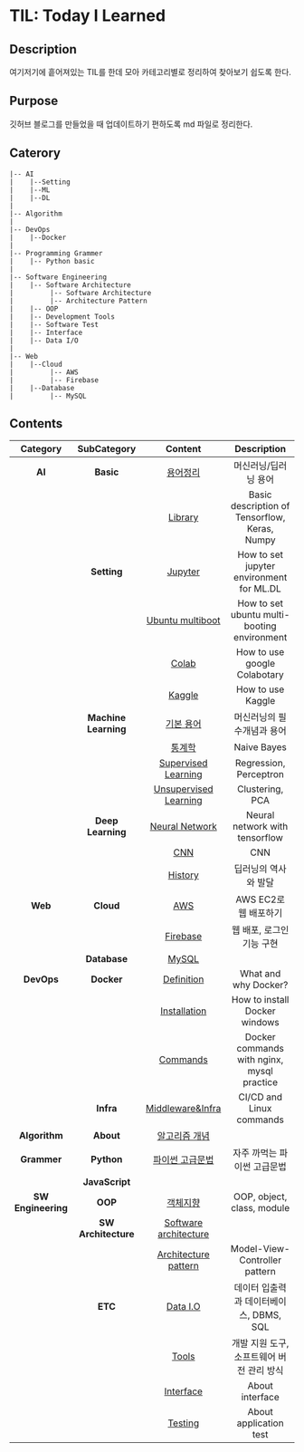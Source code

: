 # TIL: Today I Learned

## Description
여기저기에 흩어져있는 TIL를 한데 모아 카테고리별로 정리하여 찾아보기 쉽도록 한다.

## Purpose
깃허브 블로그를 만들었을 때 업데이트하기 편하도록 md 파일로 정리한다.

## Caterory
```
|-- AI
|    |--Setting
|    |--ML
|    |--DL
|
|-- Algorithm
|
|-- DevOps
|    |--Docker
|
|-- Programming Grammer
|    |-- Python basic
|
|-- Software Engineering
|    |-- Software Architecture
|         |-- Software Architecture
|         |-- Architecture Pattern
|    |-- OOP
|    |-- Development Tools
|    |-- Software Test
|    |-- Interface
|    |-- Data I/O
|
|-- Web
|    |--Cloud
|         |-- AWS
|         |-- Firebase
|    |--Database
|         |-- MySQL
```

## Contents
|  <center>Category</center> |  <center>SubCategory</center> |  <center>Content</center> |  <center>Description</center> |
|:--------|:--------:|:--------:|:--------:|
|<center>**AI**</center>| <center>**Basic**</center> | <center>[용어정리](./AI/Basic.md)</center> | <center>머신러닝/딥러닝 용어</center> |
|| <center></center> | <center>[Library](./AI/Library.md)</center> | <center>Basic description of Tensorflow, Keras, Numpy</center> |
|| <center>**Setting**</center> | <center>[Jupyter](./AI/Set_env/Setting_env.md)</center> | <center>How to set jupyter environment for ML.DL</center> |
|| <center></center> | <center>[Ubuntu multiboot](./AI/Set_env/Setting_env_multiBooting.md)</center> | <center>How to set ubuntu multi-booting environment</center> |
|| <center></center> | <center>[Colab](./AI/Set_env/Setting_Colab.md)</center> | <center>How to use google Colabotary</center> |
|| <center></center> | <center>[Kaggle](./AI/Set_env/Setting_Kaggle.md)</center> | <center>How to use Kaggle</center> |
|| <center>**Machine Learning**</center> | <center>[기본 용어](./AI/ML/Basic_ML.md)</center> | <center>머신러닝의 필수개념과 용어</center> |
|| <center></center> | <center>[통계학](./AI/ML/Statics.md)</center> | <center>Naive Bayes</center> |
|| <center></center> | <center>[Supervised Learning](./AI/ML/Supervised_Learning)</center> | <center>Regression, Perceptron</center> |
|| <center></center> | <center>[Unsupervised Learning](./AI/ML/Unsupervised_Learning/Clustering.md)</center> | <center>Clustering, PCA</center> |
|| <center>**Deep Learning**</center> | <center>[Neural Network](./AI/DL/ANN.md)</center> | <center>Neural network with tensorflow</center> |
|| <center></center> | <center>[CNN](./AI/DL/CNN.md)</center> | <center>CNN</center> |
|| <center></center> | <center>[History](./AI/DL/DL_history.md)</center> | <center>딥러닝의 역사와 발달</center> |
|<center>**Web**</center>| <center>**Cloud**</center> | <center>[AWS](./Web/AWS)</center> | <center>AWS EC2로 웹 배포하기</center> |
|| <center></center> | <center>[Firebase](./Web/Firebase)</center> | <center>웹 배포, 로그인 기능 구현</center> |
|| <center>**Database**</center> | <center>[MySQL](./Web/Database)</center> | <center></center> |
|<center>**DevOps**</center>| <center>**Docker**</center> | <center>[Definition](./DevOps/Docker/)</center> | <center>What and why Docker?</center> |
|| <center></center> | <center>[Installation]()</center> | <center>How to install Docker windows</center> |
|| <center></center> | <center>[Commands]()</center> | <center>Docker commands with nginx, mysql practice</center> |
|| <center>**Infra**</center> | <center>[Middleware&Infra](./DevOps/Infra.md)</center> | <center>CI/CD and Linux commands</center> |
|<center>**Algorithm**</center>| <center>**About**</center> | <center>[알고리즘 개념](./Algorithm/Concept.md)</center> | <center></center> |
|<center>**Grammer**</center>| <center>**Python**</center> | <center>[파이썬 고급문법](./Programming_grammer/Python.md)</center> | <center>자주 까먹는 파이썬 고급문법</center> |
|| <center>**JavaScript**</center> | <center></center> | <center></center> |
|<center>**SW Engineering**</center>| <center>**OOP**</center> | <center>[객체지향](./Software_Engineering/OOP.md)</center> | <center>OOP, object, class, module</center> |
|| <center>**SW Architecture**</center> | <center>[Software architecture](./Software_Engineering/Softwate_Architecture/Software_Architecture.md)</center> | <center></center> |
|| <center></center> | <center>[Architecture pattern](./Software_Engineering/Software_Architecture/Architecture_Pattern.md)</center> | <center>Model-View-Controller pattern</center> |
|| <center>**ETC**</center> | <center>[Data I.O](./Software_Engineering/DataIO.md)</center> | <center>데이터 입출력과 데이터베이스, DBMS, SQL</center> |
|| <center></center> | <center>[Tools](./Software_Engineering/Development_Tools.md)</center> | <center>개발 지원 도구, 소프트웨어 버전 관리 방식</center> |
|| <center></center> | <center>[Interface](./Software_Engineering/Interface.md)</center> | <center>About interface</center> |
|| <center></center> | <center>[Testing](./Software_Engineering/Testing.md)</center> | <center>About application test</center> |

